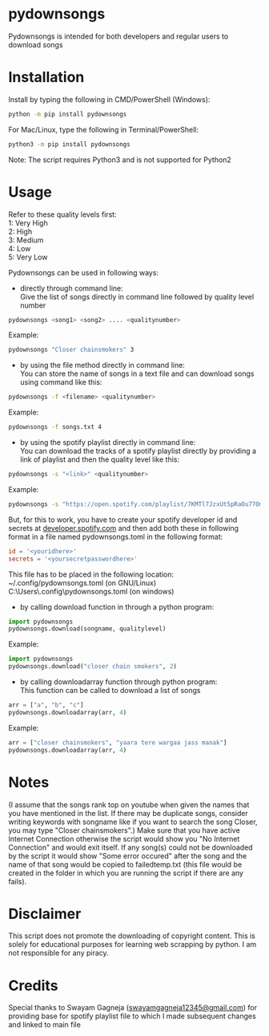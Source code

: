 # pydownsongs
Pydownsongs is intended for both developers and regular users to download songs
# Installation
Install by typing the following in CMD/PowerShell (Windows):  
```bash
python -m pip install pydownsongs
```  
For Mac/Linux, type the following in Terminal/PowerShell:    
```bash
python3 -m pip install pydownsongs
```   
Note: The script requires Python3 and is not supported for Python2
# Usage
Refer to these quality levels first:  
1: Very High  
2: High  
3: Medium  
4: Low   
5: Very Low   
  
Pydownsongs can be used in following ways:  
- directly through command line:  
Give the list of songs directly in command line followed by quality level number    
```bash
pydownsongs <song1> <song2> .... <qualitynumber>
```
Example:   
```bash  
pydownsongs "Closer chainsmokers" 3
```   
- by using the file method directly in command line:   
You can store the name of songs in a text file and can download songs using command like this:   
```bash
pydownsongs -f <filename> <qualitynumber>
```   
Example:   
```bash
pydownsongs -f songs.txt 4
```   
- by using the spotify playlist directly in command line:  
You can download the tracks of a spotify playlist directly by providing a link of playlist and then the quality level like this:  
```bash  
pydownsongs -s "<link>" <qualitynumber>
```  
Example:   
```bash
pydownsongs -s "https://open.spotify.com/playlist/7KMTl7JzxUt5pRaOu77Omu?si=722aaaa6a18d41e0" 4
```
But, for this to work, you have to create your spotify developer id and secrets at [developer.spotify.com](https://developer.spotify.com) and then add both these in following format in a file named pydownsongs.toml in the following format:   
```toml
id = '<youridhere>'
secrets = '<yoursecretpasswordhere>'
```   
This file has to be placed in the following location: ~/.config/pydownsongs.toml (on GNU/Linux)  
C:\Users\\<yourusername>\.config\pydownsongs.toml (on windows)   
- by calling download function in through a python program:   
```python
import pydownsongs
pydownsongs.download(songname, qualitylevel)
```   
Example:   
```python
import pydownsongs
pydownsongs.download("closer chain smokers", 2)
```  
- by calling downloadarray function through python program:   
This function can be called to download a list of songs   
```python
arr = ["a", "b", "c"]
pydownsongs.downloadarray(arr, 4)
```   
Example:   
```python
arr = ["closer chainsmokers", "yaara tere wargaa jass manak"]
pydownsongs.downloadarray(arr, 4)
```   

# Notes
(I assume that the songs rank top on youtube when given the names that you have mentioned in the list. If there may be duplicate songs, consider writing keywords with songname like if you want to search the song Closer, you may type "Closer chainsmokers".)
Make sure that you have active Internet Connection otherwise the script would show you "No Internet Connection" and would exit itself. If any song(s) could not be downloaded by the script it would show "Some error occured" after the song and the name of that song would be copied to failedtemp.txt (this file would be created in the folder in which you are running the script if there are any fails).

# Disclaimer
This script does not promote the downloading of copyright content. This is solely for educational purposes for learning web scrapping by python. I am not responsible for any piracy.

# Credits
Special thanks to Swayam Gagneja (swayamgagneja12345@gmail.com) for providing base for spotify playlist file to which I made subsequent changes and linked to main file
